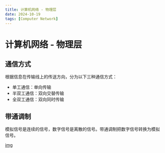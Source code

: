 ```yaml
---
title: 计算机网络 - 物理层
date: 2024-10-19
tags: [Computer Network]
---
```


# 计算机网络 - 物理层

## 通信方式

根据信息在传输线上的传送方向，分为以下三种通信方式：

- 单工通信：单向传输
- 半双工通信：双向交替传输
- 全双工通信：双向同时传输

## 带通调制

模拟信号是连续的信号，数字信号是离散的信号。带通调制把数字信号转换为模拟信号。

[img](https://cs-notes-1256109796.cos.ap-guangzhou.myqcloud.com/c34f4503-f62c-4043-9dc6-3e03288657df.jpg)
